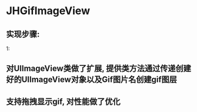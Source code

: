 # JHGifImageView


## 实现步骤:
1:

## 对UIImageView类做了扩展, 提供类方法通过传递创建好的UIImageView对象以及Gif图片名创建gif图层
## 支持拖拽显示gif, 对性能做了优化
